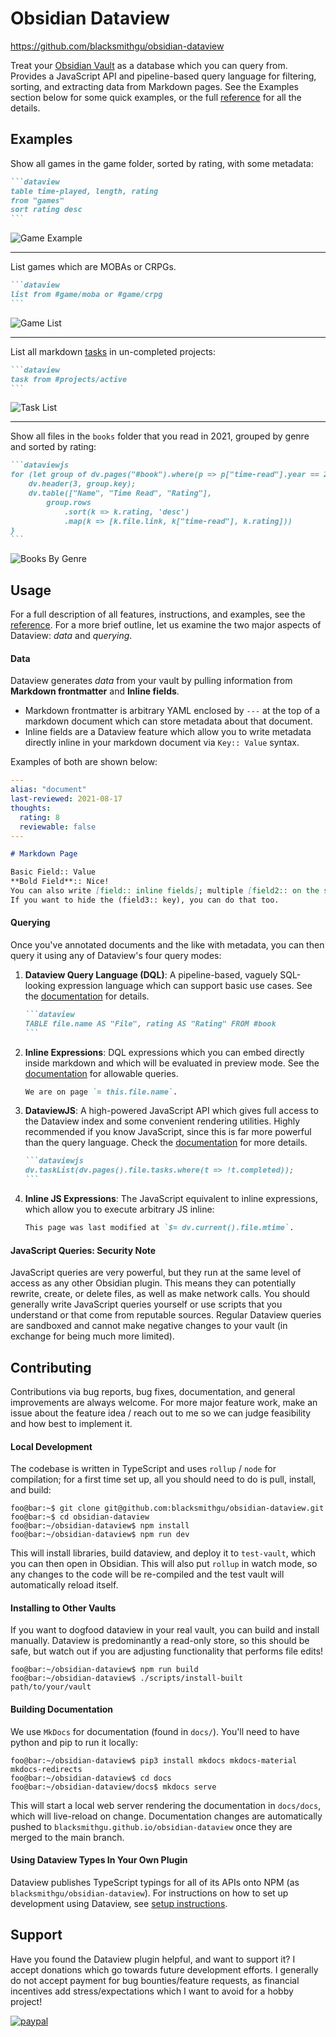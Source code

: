# Obsidian Dataview
https://github.com/blacksmithgu/obsidian-dataview

Treat your [Obsidian Vault](https://obsidian.md/) as a database which you can query from. Provides a JavaScript API and
pipeline-based query language for filtering, sorting, and extracting data from Markdown pages. See the Examples section
below for some quick examples, or the full [reference](https://blacksmithgu.github.io/obsidian-dataview/) for all the details.

## Examples

Show all games in the game folder, sorted by rating, with some metadata:

~~~markdown
```dataview
table time-played, length, rating
from "games"
sort rating desc
```
~~~

![Game Example](docs/docs/assets/game.png)

---

List games which are MOBAs or CRPGs.

~~~markdown
```dataview
list from #game/moba or #game/crpg
```
~~~

![Game List](docs/docs/assets/game-list.png)

---

List all markdown [tasks](https://blacksmithgu.github.io/obsidian-dataview/data-annotation/#tasks) in un-completed projects:

~~~markdown
```dataview
task from #projects/active
```
~~~

![Task List](docs/docs/assets/project-task.png)

---

Show all files in the `books` folder that you read in 2021, grouped by genre and sorted by rating:

~~~markdown
```dataviewjs
for (let group of dv.pages("#book").where(p => p["time-read"].year == 2021).groupBy(p => p.genre)) {
	dv.header(3, group.key);
	dv.table(["Name", "Time Read", "Rating"],
		group.rows
			.sort(k => k.rating, 'desc')
			.map(k => [k.file.link, k["time-read"], k.rating]))
}
```
~~~

![Books By Genre](docs/docs/assets/books-by-genre.png)

## Usage

For a full description of all features, instructions, and examples, see the [reference](https://blacksmithgu.github.io/obsidian-dataview/). For a more brief outline, let us examine the two major aspects of Dataview: *data* and *querying*.

#### **Data**

Dataview generates *data* from your vault by pulling
information from **Markdown frontmatter** and **Inline fields**.

- Markdown frontmatter is arbitrary YAML enclosed by `---` at the top of a markdown document which can store metadata
  about that document.
- Inline fields are a Dataview feature which allow you to write metadata directly inline in your markdown document via
  `Key:: Value` syntax.

Examples of both are shown below:

```yaml
---
alias: "document"
last-reviewed: 2021-08-17
thoughts:
  rating: 8
  reviewable: false
---
```
```markdown
# Markdown Page

Basic Field:: Value
**Bold Field**:: Nice!
You can also write [field:: inline fields]; multiple [field2:: on the same line].
If you want to hide the (field3:: key), you can do that too.
```

#### **Querying**

Once you've annotated documents and the like with metadata, you can then query it using any of Dataview's four query
modes:

1. **Dataview Query Language (DQL)**: A pipeline-based, vaguely SQL-looking expression language which can support basic
   use cases. See the [documentation](https://blacksmithgu.github.io/obsidian-dataview/query/queries/) for details.

   ~~~markdown
   ```dataview
   TABLE file.name AS "File", rating AS "Rating" FROM #book
   ```
   ~~~

2. **Inline Expressions**: DQL expressions which you can embed directly inside markdown and which will be evaluated in
   preview mode. See the [documentation](https://blacksmithgu.github.io/obsidian-dataview/reference/expressions/) for
   allowable queries.

   ```markdown
   We are on page `= this.file.name`.
   ```

3. **DataviewJS**: A high-powered JavaScript API which gives full access to the Dataview index and some convenient
   rendering utilities. Highly recommended if you know JavaScript, since this is far more powerful than the query
   language. Check the [documentation](https://blacksmithgu.github.io/obsidian-dataview/api/intro/) for more details.

   ~~~markdown
   ```dataviewjs
   dv.taskList(dv.pages().file.tasks.where(t => !t.completed));
   ```
   ~~~

4. **Inline JS Expressions**: The JavaScript equivalent to inline expressions, which allow you to execute arbitrary JS
   inline:

   ~~~markdown
   This page was last modified at `$= dv.current().file.mtime`.
   ~~~

#### JavaScript Queries: Security Note

JavaScript queries are very powerful, but they run at the same level of access as any other Obsidian plugin. This means
they can potentially rewrite, create, or delete files, as well as make network calls. You should generally write
JavaScript queries yourself or use scripts that you understand or that come from reputable sources. Regular Dataview
queries are sandboxed and cannot make negative changes to your vault (in exchange for being much more limited).

## Contributing

Contributions via bug reports, bug fixes, documentation, and general improvements are always welcome. For more major
feature work, make an issue about the feature idea / reach out to me so we can judge feasibility and how best to
implement it.

#### Local Development

The codebase is written in TypeScript and uses `rollup` / `node` for compilation; for a first time set up, all you
should need to do is pull, install, and build:

```console
foo@bar:~$ git clone git@github.com:blacksmithgu/obsidian-dataview.git
foo@bar:~$ cd obsidian-dataview
foo@bar:~/obsidian-dataview$ npm install
foo@bar:~/obsidian-dataview$ npm run dev
```

This will install libraries, build dataview, and deploy it to `test-vault`, which you can then open in Obsidian. This
will also put `rollup` in watch mode, so any changes to the code will be re-compiled and the test vault will automatically
reload itself.

#### Installing to Other Vaults

If you want to dogfood dataview in your real vault, you can build and install manually. Dataview is predominantly a
read-only store, so this should be safe, but watch out if you are adjusting functionality that performs file edits!

```console
foo@bar:~/obsidian-dataview$ npm run build
foo@bar:~/obsidian-dataview$ ./scripts/install-built path/to/your/vault
```

#### Building Documentation

We use `MkDocs` for documentation (found in `docs/`). You'll need to have python and pip to run it locally:

```console
foo@bar:~/obsidian-dataview$ pip3 install mkdocs mkdocs-material mkdocs-redirects
foo@bar:~/obsidian-dataview$ cd docs
foo@bar:~/obsidian-dataview/docs$ mkdocs serve
```

This will start a local web server rendering the documentation in `docs/docs`, which will live-reload on change.
Documentation changes are automatically pushed to `blacksmithgu.github.io/obsidian-dataview` once they are merged
to the main branch.

#### Using Dataview Types In Your Own Plugin

Dataview publishes TypeScript typings for all of its APIs onto NPM (as `blacksmithgu/obsidian-dataview`). For
instructions on how to set up development using Dataview, see [setup instructions](https://blacksmithgu.github.io/obsidian-dataview/plugin/develop-against-dataview/).

## Support

Have you found the Dataview plugin helpful, and want to support it? I accept donations which go towards future
development efforts. I generally do not accept payment for bug bounties/feature requests, as financial incentives add
stress/expectations which I want to avoid for a hobby project!

[![paypal](https://www.paypalobjects.com/en_US/i/btn/btn_donateCC_LG.gif)](https://www.paypal.com/donate?business=Y9SKV24R5A8BQ&item_name=Open+source+software+development&currency_code=USD)
